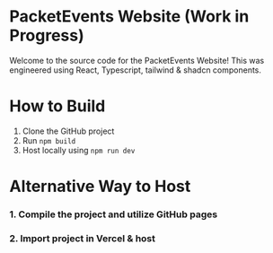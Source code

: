 # PacketEvents Website (Work in Progress)
Welcome to the source code for the PacketEvents Website! This was engineered using React, Typescript, tailwind & shadcn components.

# How to Build
1. Clone the GitHub project
2. Run `npm build`
3. Host locally using `npm run dev`

# Alternative Way to Host
### 1. Compile the project and utilize GitHub pages
### 2. Import project in Vercel & host

